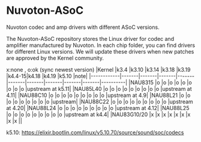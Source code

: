 # Nuvoton-ASoC
Nuvoton codec and amp drivers with different ASoC versions.

The Nuvoton-ASoC repository stores the Linux driver for codec and amplifier manufactured by Nuvoton. In each chip folder, you can find drivers for different Linux versions. We will update these drivers when new patches are approved by the Kernel community.

x:none , o:ok (sync newest version)
|Kernel      |k3.4   |k3.10  |k3.14  |k3.18  |k3.19  |k4.4-15|k4.18  |k4.19  |k5.10  |note|
|------------|-------|-------|-------|-------|-------|-------|-------|-------|-------|----------|
|NAU8315     |o      |o      |o      |o      |o      |o      |o      |o      |o      |upstream at k5.11|
|NAU85L40    |o      |o      |o      |o      |o      |o      |o      |o      |o      |upstream at 4.11|
|NAU88C10    |o      |o      |o      |o      |o      |o      |o      |o      |o      |upstream at 4.9|
|NAU88L21    |o      |o      |o      |o      |o      |o      |o      |o      |o      |upstream|
|NAU88C22    |o      |o      |o      |o      |o      |o      |o      |o      |o      |upstream at 4.20|
|NAU88L24    |o      |o      |o      |o      |o      |o      |o      |o      |o      |upstream at 4.12|
|NAU88L25    |o      |o      |o      |o      |o      |o      |o      |o      |o      |upstream at k4.4|
|NAU83G10/20 |x      |x      |x      |x      |x      |x      |x      |x      |x      ||

k5.10: https://elixir.bootlin.com/linux/v5.10.70/source/sound/soc/codecs
